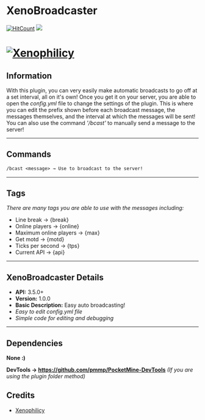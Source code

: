 # XenoBroadcaster
[![HitCount](http://hits.dwyl.io/Xenophilicy/XenoBroadcaster.svg)](http://hits.dwyl.io/Xenophilicy/XenoBroadcaster)
![](https://img.shields.io/discord/490677165289897995.svg?style=flat-square)

# [![Xenophilicy](https://i.imgur.com/My7vJ0U.png)]()

## Information
With this plugin, you can very easily make automatic broadcasts to go off at a set interval, all on it's own! Once you get it on your server, you are able to open the *config.yml* file to change the settings of the plugin. This is where you can edit the prefix shown before each broadcast message, the messages themselves, and the interval at which the messages will be sent! You can also use the command *'/bcast'* to manually send a message to the server!
***

## Commands
```diff
/bcast <message> → Use to broadcast to the server!
```
***

## Tags
*There are many tags you are able to use with the messages including:*
* Line break → {break}
* Online players → {online}
* Maximum online players → {max}
* Get motd → {motd}
* Ticks per second → {tps}
* Current API → {api}
***

## XenoBroadcaster Details
* **API:** 3.5.0+
* **Version:** 1.0.0
* **Basic Description:** Easy auto broadcasting!
* *Easy to edit config.yml file*
* *Simple code for editing and debugging*
***

## Dependencies
**None :)**

**DevTools → https://github.com/pmmp/PocketMine-DevTools** *(If you are using the plugin folder method)*

## Credits
* [Xenophilicy](https://github.com/Xenophilicy/)